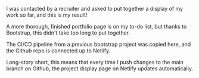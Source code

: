 I was contacted by a recruiter and asked to put together a display of my work so far, and this is my result!

A more thorough, finished portfolio page is on my to-do list, but thanks to Bootstrap, this didn't take too long to put together.

The CI/CD pipeline from a previous bootstrap project was copied here, and the Github repo is connected up to Netlify.

Long-story short, this means that every time I push changes to the main branch on Github, the project display page on Netlify updates automatically.